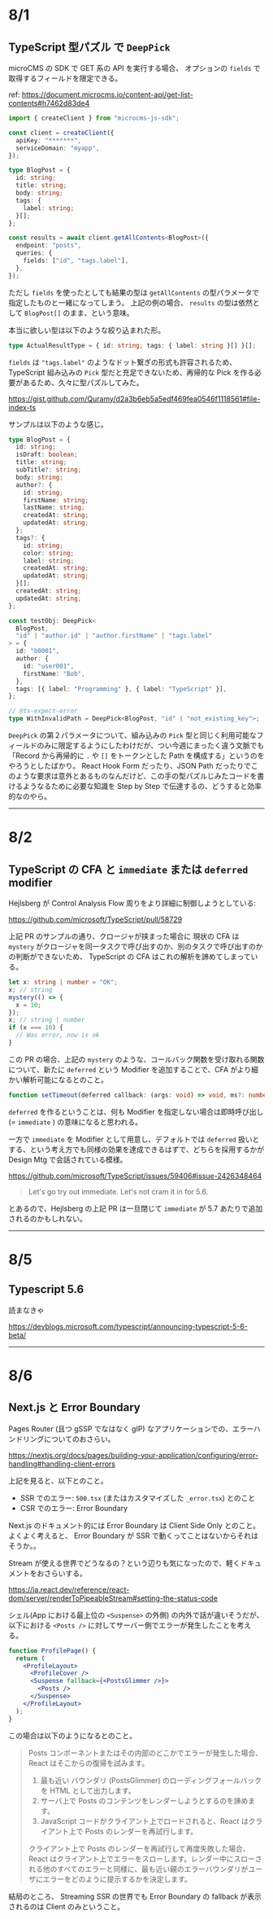 # 8/1

## TypeScript 型パズル で `DeepPick`

microCMS の SDK で GET 系の API を実行する場合、 オプションの `fields` で取得するフィールドを限定できる。

ref: https://document.microcms.io/content-api/get-list-contents#h7462d83de4

```ts
import { createClient } from "microcms-js-sdk";

const client = createClient({
  apiKey: "*******",
  serviceDomain: "myapp",
});

type BlogPost = {
  id: string;
  title: string;
  body: string;
  tags: {
    label: string;
  }[];
};

const results = await client.getAllContents<BlogPost>({
  endpoint: "posts",
  queries: {
    fields: ["id", "tags.label"],
  },
});
```

ただし `fields` を使ったとしても結果の型は `getAllContents` の型パラメータで指定したものと一緒になってしまう。
上記の例の場合、 `results` の型は依然として `BlogPost[]` のまま、という意味。

本当に欲しい型は以下のような絞り込まれた形。

```ts
type ActualResultType = { id: string; tags: { label: string }[] }[];
```

`fields` は `"tags.label"` のようなドット繋ぎの形式も許容されるため、 TypeScript 組み込みの `Pick` 型だと充足できないため、再帰的な Pick を作る必要があるため、久々に型パズルしてみた。

https://gist.github.com/Quramy/d2a3b6eb5a5edf469fea0546f1118561#file-index-ts

サンプルは以下のような感じ。

```ts
type BlogPost = {
  id: string;
  isDraft: boolean;
  title: string;
  subTitle?: string;
  body: string;
  author?: {
    id: string;
    firstName: string;
    lastName: string;
    createdAt: string;
    updatedAt: string;
  };
  tags?: {
    id: string;
    color: string;
    label: string;
    createdAt: string;
    updatedAt: string;
  }[];
  createdAt: string;
  updatedAt: string;
};

const testObj: DeepPick<
  BlogPost,
  "id" | "author.id" | "author.firstName" | "tags.label"
> = {
  id: "b0001",
  author: {
    id: "user001",
    firstName: "Bob",
  },
  tags: [{ label: "Programming" }, { label: "TypeScript" }],
};

// @ts-expect-error
type WithInvalidPath = DeepPick<BlogPost, "id" | "not_existing_key">;
```

`DeepPick` の第２パラメータについて、組み込みの `Pick` 型と同じく利用可能なフィールドのみに限定するようにしたわけだが、つい今週にまったく違う文脈でも「Record から再帰的に `.` や `[]` をトークンとした Path を構成する」というのをやろうとしたばかり。
React Hook Form だったり、JSON Path だったりでこのような要求は意外とあるものなんだけど、この手の型パズルじみたコードを書けるようなるために必要な知識を Step by Step で伝達するの、どうすると効率的なのやら。

---

# 8/2

## TypeScript の CFA と `immediate` または `deferred` modifier

Hejlsberg が Control Analysis Flow 周りをより詳細に制御しようとしている:

https://github.com/microsoft/TypeScript/pull/58729

上記 PR のサンプルの通り、クロージャが挟まった場合に 現状の CFA は `mystery` がクロージャを同一タスクで呼び出すのか、別のタスクで呼び出すのかの判断ができないため、 TypeScript の CFA はこれの解析を諦めてしまっている。

```ts
let x: string | number = "OK";
x; // string
mystery(() => {
  x = 10;
});
x; // string | number
if (x === 10) {
  // Was error, now is ok
}
```

この PR の場合、上記の `mystery` のような、コールバック関数を受け取れる関数について、新たに `deferred` という Modifier を追加することで、CFA がより細かい解析可能になるとのこと。

```ts
function setTimeout(deferred callback: (args: void) => void, ms?: number): NodeJS.Timeout;
```

`deferred` を作るということは、何も Modifier を指定しない場合は即時呼び出し(= `immediate` ) の意味になると思われる。

一方で `immediate` を Modifier として用意し、デフォルトでは `deferred` 扱いとする、という考え方でも同様の効果を達成できるはずで、どちらを採用するかが Design Mtg で会話されている模様。

https://github.com/microsoft/TypeScript/issues/59406#issue-2426348464

> Let's go try out immediate. Let's not cram it in for 5.6.

とあるので、Hejlsberg の上記 PR は一旦閉じて `immediate` が 5.7 あたりで追加されるのかもしれない。

---

# 8/5

## Typescript 5.6

読まなきゃ

https://devblogs.microsoft.com/typescript/announcing-typescript-5-6-beta/

---

# 8/6

## Next.js と Error Boundary

Pages Router (且つ gSSP でなはなく gIP) なアプリケーションでの、エラーハンドリングについてのおさらい。

https://nextjs.org/docs/pages/building-your-application/configuring/error-handling#handling-client-errors

上記を見ると、以下とのこと。

- SSR でのエラー: `500.tsx` (またはカスタマイズした `_error.tsx`) とのこと
- CSR でのエラー: Error Boundary

Next.js のドキュメント的には Error Boundary は Client Side Only とのこと。
よくよく考えると、 Error Boundary が SSR で動くってことはないからそれはそうか。。

Stream が使える世界でどうなるの？という辺りも気になったので、軽くドキュメントをおさらいする。

https://ja.react.dev/reference/react-dom/server/renderToPipeableStream#setting-the-status-code

シェル(App における最上位の `<Suspense>` の外側) の内外で話が違いそうだが、以下における `<Posts />` に対してサーバー側でエラーが発生したことを考える。

```jsx
function ProfilePage() {
  return (
    <ProfileLayout>
      <ProfileCover />
      <Suspense fallback={<PostsGlimmer />}>
        <Posts />
      </Suspense>
    </ProfileLayout>
  );
}
```

この場合は以下のようになるとのこと。

> Posts コンポーネントまたはその内部のどこかでエラーが発生した場合、React はそこからの復帰を試みます。
>
> 1. 最も近い <Suspense> バウンダリ (PostsGlimmer) のローディングフォールバックを HTML として出力します。
> 2. サーバ上で Posts のコンテンツをレンダーしようとするのを諦めます。
> 3. JavaScript コードがクライアント上でロードされると、React はクライアント上で Posts のレンダーを再試行します。
>
> クライアント上で Posts のレンダーを再試行して再度失敗した場合、React はクライアント上でエラーをスローします。レンダー中にスローされる他のすべてのエラーと同様に、最も近い親のエラーバウンダリがユーザにエラーをどのように提示するかを決定します。

結局のところ、 Streaming SSR の世界でも Error Boundary の fallback が表示されるのは Client のみということ。

